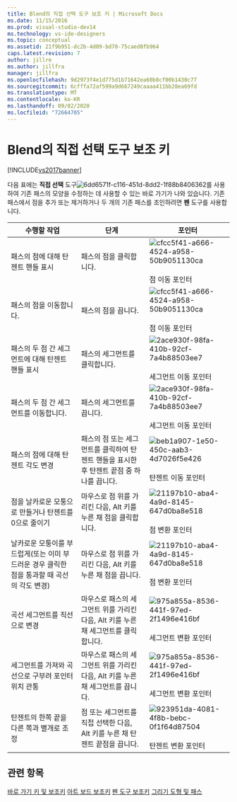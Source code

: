 ```yaml
---
title: Blend의 직접 선택 도구 보조 키 | Microsoft Docs
ms.date: 11/15/2016
ms.prod: visual-studio-dev14
ms.technology: vs-ide-designers
ms.topic: conceptual
ms.assetid: 21f9b951-dc2b-4d09-bd70-75caed8fb964
caps.latest.revision: 7
author: jillre
ms.author: jillfra
manager: jillfra
ms.openlocfilehash: 9d2973f4e1d775d1b71642ea60b8cf00b1430c77
ms.sourcegitcommit: 6cfffa72af599a9d667249caaaa411bb28ea69fd
ms.translationtype: MT
ms.contentlocale: ko-KR
ms.lasthandoff: 09/02/2020
ms.locfileid: "72664705"
---
```

# <a name="direct-selection-tool-modifier-keys-in-blend"></a>Blend의 직접 선택 도구 보조 키
[!INCLUDE[vs2017banner](../includes/vs2017banner.md)]

다음 표에는 **직접 선택** 도구![](../designers/media/6dd6571f-c116-451d-8dd2-1f88b8406362.png "6dd6571f-c116-451d-8dd2-1f88b8406362")를 사용하여 기존 패스의 모양을 수정하는 데 사용할 수 있는 바로 가기가 나와 있습니다. 기존 패스에서 점을 추가 또는 제거하거나 두 개의 기존 패스를 조인하려면 **펜** 도구를 사용합니다.

|수행할 작업|단계|포인터|
|-----------------------|-------------|-------------|
|패스의 점에 대해 탄젠트 핸들 표시|패스의 점을 클릭합니다.|![](../designers/media/cfcc5f41-a666-4524-a958-50b9051130ca.png "cfcc5f41-a666-4524-a958-50b9051130ca")<br /><br /> 점 이동 포인터|
|패스의 점을 이동합니다.|패스의 점을 끕니다.|![](../designers/media/cfcc5f41-a666-4524-a958-50b9051130ca.png "cfcc5f41-a666-4524-a958-50b9051130ca")<br /><br /> 점 이동 포인터|
|패스의 두 점 간 세그먼트에 대해 탄젠트 핸들 표시|패스의 세그먼트를 클릭합니다.|![](../designers/media/2ace930f-98fa-410b-92cf-7a4b88503ee7.png "2ace930f-98fa-410b-92cf-7a4b88503ee7")<br /><br /> 세그먼트 이동 포인터|
|패스의 두 점 간 세그먼트를 이동합니다.|패스의 세그먼트를 끕니다.|![](../designers/media/2ace930f-98fa-410b-92cf-7a4b88503ee7.png "2ace930f-98fa-410b-92cf-7a4b88503ee7")<br /><br /> 세그먼트 이동 포인터|
|패스의 점에 대해 탄젠트 각도 변경|패스의 점 또는 세그먼트를 클릭하여 탄젠트 핸들을 표시한 후 탄젠트 끝점 중 하나를 끕니다.|![](../designers/media/beb1a907-1e50-450c-aab3-4d7026f5e426.png "beb1a907-1e50-450c-aab3-4d7026f5e426")<br /><br /> 탄젠트 이동 포인터|
|점을 날카로운 모퉁으로 만들거나 탄젠트를 0으로 줄이기|마우스로 점 위를 가리킨 다음, Alt 키를 누른 채 점을 클릭합니다.|![](../designers/media/21197b10-aba4-4a9d-8145-647d0ba8e518.png "21197b10-aba4-4a9d-8145-647d0ba8e518")<br /><br /> 점 변환 포인터|
|날카로운 모퉁이를 부드럽게(또는 이미 부드러운 경우 클릭한 점을 통과할 때 곡선의 각도 변경)|마우스로 점 위를 가리킨 다음, Alt 키를 누른 채 점을 끕니다.|![](../designers/media/21197b10-aba4-4a9d-8145-647d0ba8e518.png "21197b10-aba4-4a9d-8145-647d0ba8e518")<br /><br /> 점 변환 포인터|
|곡선 세그먼트를 직선으로 변경|마우스로 패스의 세그먼트 위를 가리킨 다음, Alt 키를 누른 채 세그먼트를 클릭합니다.|![](../designers/media/975a855a-8536-441f-97ed-2f1496e416bf.png "975a855a-8536-441f-97ed-2f1496e416bf")<br /><br /> 세그먼트 변환 포인터|
|세그먼트를 가져와 곡선으로 구부려 포인터 위치 관통|마우스로 패스의 세그먼트 위를 가리킨 다음, Alt 키를 누른 채 세그먼트를 끕니다.|![](../designers/media/975a855a-8536-441f-97ed-2f1496e416bf.png "975a855a-8536-441f-97ed-2f1496e416bf")<br /><br /> 세그먼트 변환 포인터|
|탄젠트의 한쪽 끝을 다른 쪽과 별개로 조정|점 또는 세그먼트를 직접 선택한 다음, Alt 키를 누른 채 탄젠트 끝점을 끕니다.|![](../designers/media/923951da-4081-4f8b-bebc-0f1f64d87504.png "923951da-4081-4f8b-bebc-0f1f64d87504")<br /><br /> 탄젠트 변환 포인터|

## <a name="see-also"></a>관련 항목
 [바로 가기 키 및 보조키](../designers/keyboard-shortcuts-and-modifier-keys-in-blend.md) [아트 보드 보조키](../designers/artboard-modifier-keys-in-blend.md) [펜 도구 보조키](../designers/pen-tool-modifier-keys-in-blend.md) [그리기 도형 및 패스](../designers/draw-shapes-and-paths.md)
